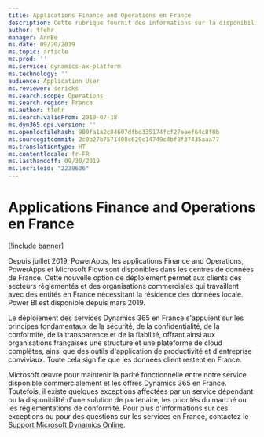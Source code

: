 ```yaml
---
title: Applications Finance and Operations en France
description: Cette rubrique fournit des informations sur la disponibilité des applications Finance and Operations dans les centres de données de France.
author: tfehr
manager: AnnBe
ms.date: 09/20/2019
ms.topic: article
ms.prod: ''
ms.service: dynamics-ax-platform
ms.technology: ''
audience: Application User
ms.reviewer: sericks
ms.search.scope: Operations
ms.search.region: France
ms.author: tfehr
ms.search.validFrom: 2019-07-18
ms.dyn365.ops.version: ''
ms.openlocfilehash: 900fa1a2c84607dfbd335174fcf27eeef64c8f0b
ms.sourcegitcommit: 2c0b27b7571408c629c14749c4bf8f37435aaa77
ms.translationtype: HT
ms.contentlocale: fr-FR
ms.lasthandoff: 09/30/2019
ms.locfileid: "2238636"
---
```

# <a name="finance-and-operations-apps-in-france"></a>Applications Finance and Operations en France

[!include [banner](../includes/banner.md)]

Depuis juillet 2019, PowerApps, les applications Finance and Operations, PowerApps et Microsoft Flow sont disponibles dans les centres de données de France. Cette nouvelle option de déploiement permet aux clients des secteurs réglementés et des organisations commerciales qui travaillent avec des entités en France nécessitant la résidence des données locale. Power BI est disponible depuis mars 2019.

Le déploiement des services Dynamics 365 en France s'appuient sur les principes fondamentaux de la sécurité, de la confidentialité, de la conformité, de la transparence et de la fiabilité, offrant ainsi aux organisations françaises une structure et une plateforme de cloud complètes, ainsi que des outils d'application de productivité et d'entreprise conviviaux. Toute cela signifie que les données client restent en France.

Microsoft œuvre pour maintenir la parité fonctionnelle entre notre service disponible commercialement et les offres Dynamics 365 en France. Toutefois, il existe quelques exceptions affectées par un service dépendant ou la disponibilité d'une solution de partenaire, les priorités du marché ou les réglementations de conformité. Pour plus d'informations sur ces exceptions ou pour des questions sur les services en France, contactez le [Support Microsoft Dynamics Online](https://dynamics.microsoft.com/support/).
